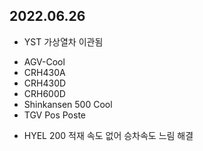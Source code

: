 2022.06.26
-----
* YST 가상열차 이관됨
- AGV-Cool
- CRH430A
- CRH430D
- CRH600D
- Shinkansen 500 Cool
- TGV Pos Poste

* HYEL 200 적재 속도 없어 승차속도 느림 해결